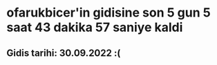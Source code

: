# ofarukbicer'in gidisine son 5 gun 5 saat 43 dakika 57 saniye kaldi

## Gidis tarihi: 30.09.2022 :(